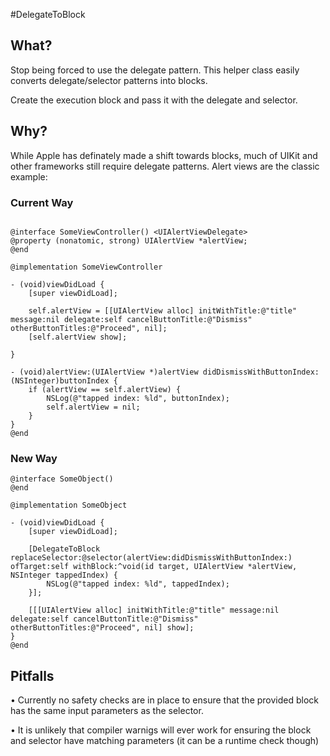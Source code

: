 #DelegateToBlock

## What?

Stop being forced to use the delegate pattern. This helper class easily converts delegate/selector patterns into blocks.

Create the execution block and pass it with the delegate and selector.

## Why?

While Apple has definately made a shift towards blocks, much of UIKit and other frameworks still require delegate patterns. Alert views are the classic example:

### Current Way
```objc

@interface SomeViewController() <UIAlertViewDelegate>
@property (nonatomic, strong) UIAlertView *alertView;
@end

@implementation SomeViewController

- (void)viewDidLoad {
    [super viewDidLoad];
    
    self.alertView = [[UIAlertView alloc] initWithTitle:@"title" message:nil delegate:self cancelButtonTitle:@"Dismiss" otherButtonTitles:@"Proceed", nil];
    [self.alertView show];
    
}

- (void)alertView:(UIAlertView *)alertView didDismissWithButtonIndex:(NSInteger)buttonIndex {
    if (alertView == self.alertView) {
        NSLog(@"tapped index: %ld", buttonIndex);
        self.alertView = nil;
    }
}
@end
```

### New Way
```objc
@interface SomeObject()
@end

@implementation SomeObject

- (void)viewDidLoad {
    [super viewDidLoad];

    [DelegateToBlock replaceSelector:@selector(alertView:didDismissWithButtonIndex:) ofTarget:self withBlock:^void(id target, UIAlertView *alertView, NSInteger tappedIndex) {
        NSLog(@"tapped index: %ld", tappedIndex);
    }];
    
    [[[UIAlertView alloc] initWithTitle:@"title" message:nil delegate:self cancelButtonTitle:@"Dismiss" otherButtonTitles:@"Proceed", nil] show];
}
@end
```

## Pitfalls

• Currently no safety checks are in place to ensure that the provided block has the same input parameters as the selector.

• It is unlikely that compiler warnigs will ever work for ensuring the block and selector have matching parameters (it can be a runtime check though)
